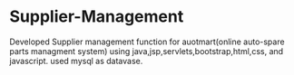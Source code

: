 # Supplier-Management

Developed Supplier management function for auotmart(online auto-spare parts managment system) using java,jsp,servlets,bootstrap,html,css, and javascript.
used mysql as datavase.
